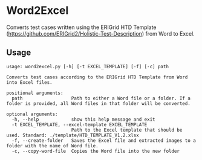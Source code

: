 # Word2Excel

Converts test cases written using the ERIGrid HTD Template (https://github.com/ERIGrid2/Holistic-Test-Description) from Word to Excel.

## Usage

```
usage: word2excel.py [-h] [-t EXCEL_TEMPLATE] [-f] [-c] path

Converts test cases according to the ERIGrid HTD Template from Word into Excel files.

positional arguments:
  path                  Path to either a Word file or a folder. If a folder is provided, all Word files in that folder will be converted.

optional arguments:
  -h, --help            show this help message and exit
  -t EXCEL_TEMPLATE, --excel-template EXCEL_TEMPLATE
                        Path to the Excel template that should be used. Standard: ./template/HTD_TEMPLATE_V1.2.xlsx
  -f, --create-folder   Saves the Excel file and extracted images to a folder with the name of Word file.
  -c, --copy-word-file  Copies the Word file into the new folder
```